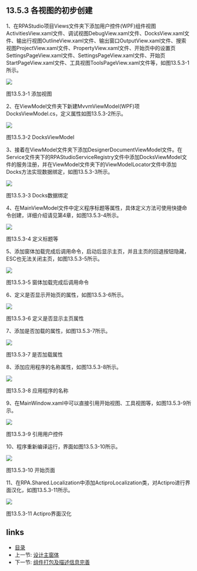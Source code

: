 ## 13.5.3 各视图的初步创建

1、在RPAStudio项目Views文件夹下添加用户控件(WPF)组件视图ActivitiesView.xaml文件、调试视图DebugView.xaml文件、DocksView.xaml文件、输出行视图OutlineView.xaml文件、输出窗口OutputView.xaml文件、搜索视图ProjectView.xaml文件、PropertyView.xaml文件、开始页中的设置页SettingsPageView.xaml文件、SettingsPageView.xaml文件、开始页StartPageView.xaml文件、工具视图ToolsPageView.xaml文件等，如图13.5.3-1所示。

![](images/13.5.3-1.png)

图13.5.3-1 添加视图

2、在ViewModel文件夹下新建MvvmViewModel(WPF)项DocksViewModel.cs，定义属性如图13.5.3-2所示。

![](images/13.5.3-2.png)

图13.5.3-2 DocksViewModel

3、接着在ViewModel文件夹下添加DesignerDocumentViewModel文件。在Service文件夹下的RPAStudioServiceRegistry文件中添加DocksViewModel文件的服务注册，并在ViewModel文件夹下的ViewModelLocator文件中添加Docks方法实现数据绑定，如图13.5.3-3所示。

![](images/13.5.3-3.png)

图13.5.3-3 Docks数据绑定

4、在MainViewModel文件中定义程序标题等属性，具体定义方法可使用快捷命令创建，详细介绍请见第4章，如图13.5.3-4所示。

![](images/13.5.3-4.png)

图13.5.3-4 定义标题等

5、添加窗体加载完成后调用命令，启动后显示主页，并且主页的回退按钮隐藏，ESC也无法关闭主页，如图13.5.3-5所示。

![](images/13.5.3-5.png)

图13.5.3-5 窗体加载完成后调用命令

6、定义是否显示开始页的属性，如图13.5.3-6所示。

![](images/13.5.3-6.png)

图13.5.3-6 定义是否显示主页属性

7、添加是否加载的属性，如图13.5.3-7所示。

![](images/13.5.3-7.png)

图13.5.3-7 是否加载属性

8、添加应用程序的名称属性，如图13.5.3-8所示。

![](images/13.5.3-8.png)

图13.5.3-8 应用程序的名称

9、在MainWindow.xaml中可以直接引用开始视图、工具视图等，如图13.5.3-9所示。

![](images/13.5.3-9.png)

图13.5.3-9 引用用户控件

10、程序重新编译运行，界面如图13.5.3-10所示。

![](images/13.5.3-10.png)

图13.5.3-10 开始页面

11、在RPA.Shared.Localization中添加ActiproLocalization类，对Actipro进行界面汉化，如图13.5.3-11所示。

![](images/13.5.3-11.png)

图13.5.3-11 Actipro界面汉化

## links
   * [目录](<preface.md>)
   * 上一节: [设计主窗体](<13.5.02.md>)
   * 下一节: [组件打包及描述信息完善](<13.5.04.md>)